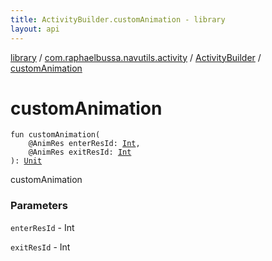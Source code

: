```yaml
---
title: ActivityBuilder.customAnimation - library
layout: api
---
```


<div class='api-docs-breadcrumbs'><a href="../../index.html">library</a> / <a href="../index.html">com.raphaelbussa.navutils.activity</a> / <a href="index.html">ActivityBuilder</a> / <a href="./custom-animation.html">customAnimation</a></div>

# customAnimation

<div class="signature"><code><span class="keyword">fun </span><span class="identifier">customAnimation</span><span class="symbol">(</span><br/>&nbsp;&nbsp;&nbsp;&nbsp;<span class="identifier">@AnimRes</span> <span class="parameterName" id="com.raphaelbussa.navutils.activity.ActivityBuilder$customAnimation(kotlin.Int, kotlin.Int)/enterResId">enterResId</span><span class="symbol">:</span>&nbsp;<a href="https://kotlinlang.org/api/latest/jvm/stdlib/kotlin/-int/index.html"><span class="identifier">Int</span></a><span class="symbol">, </span><br/>&nbsp;&nbsp;&nbsp;&nbsp;<span class="identifier">@AnimRes</span> <span class="parameterName" id="com.raphaelbussa.navutils.activity.ActivityBuilder$customAnimation(kotlin.Int, kotlin.Int)/exitResId">exitResId</span><span class="symbol">:</span>&nbsp;<a href="https://kotlinlang.org/api/latest/jvm/stdlib/kotlin/-int/index.html"><span class="identifier">Int</span></a><br/><span class="symbol">)</span><span class="symbol">: </span><a href="https://kotlinlang.org/api/latest/jvm/stdlib/kotlin/-unit/index.html"><span class="identifier">Unit</span></a></code></div>

customAnimation

### Parameters

<code>enterResId</code> - Int

<code>exitResId</code> - Int